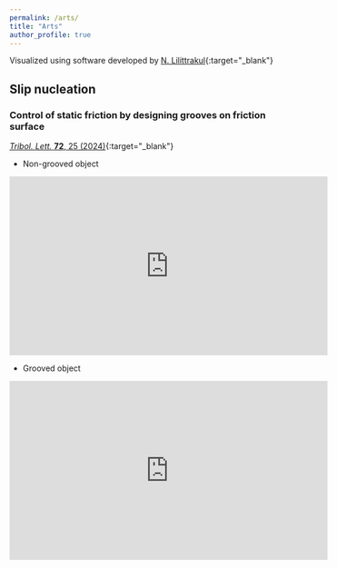 ```yaml
---
permalink: /arts/
title: "Arts"
author_profile: true
---
```


Visualized using software developed by [N. Lilittrakul](https://www.lee-lit.com/){:target="_blank"}

## Slip nucleation

### Control of static friction by designing grooves on friction surface
[<i>Tribol. Lett.</i> <b>72</b>, 25 (2024)](https://doi.org/10.1007/s11249-023-01822-4){:target="_blank"}

*  Non-grooved object

<iframe width="560" height="315" src="https://www.youtube-nocookie.com/embed/bV2FvNokl6c?si=Rxarx2dPSxfIfhme" title="YouTube video player" frameborder="0" allow="accelerometer; autoplay; clipboard-write; encrypted-media; gyroscope; picture-in-picture; web-share" referrerpolicy="strict-origin-when-cross-origin" allowfullscreen></iframe>

* Grooved object

<iframe width="560" height="315" src="https://www.youtube-nocookie.com/embed/TV4r5Lxt05Q?si=EY5be3kZl-zOmJo3" title="YouTube video player" frameborder="0" allow="accelerometer; autoplay; clipboard-write; encrypted-media; gyroscope; picture-in-picture; web-share" referrerpolicy="strict-origin-when-cross-origin" allowfullscreen></iframe>
